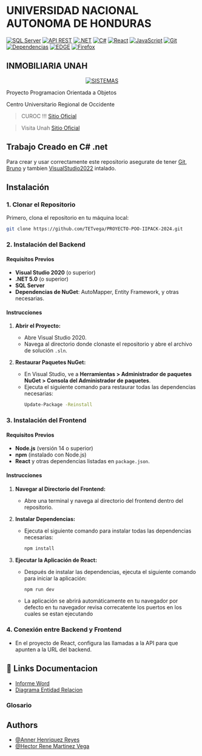 
# UNIVERSIDAD NACIONAL AUTONOMA DE HONDURAS 
[![SQL Server](https://img.shields.io/badge/%20SQL%20Server-Implemented-brightgreen)](https://www.microsoft.com/en-us/sql-server)
[![API REST](https://img.shields.io/badge/API%20REST-Implemented-orange)](https://restfulapi.net/)
[![.NET](https://img.shields.io/badge/.NET-Framework-blue)](https://dotnet.microsoft.com/)
[![C#](https://img.shields.io/badge/C%23-Language-blue)](https://learn.microsoft.com/en-us/dotnet/csharp/)
[![React](https://img.shields.io/badge/React-Framework-blue)](https://reactjs.org/)
[![JavaScript](https://img.shields.io/badge/JavaScript-Language-yellow)](https://developer.mozilla.org/en-US/docs/Web/JavaScript)
[![Git](https://img.shields.io/badge/Git-Version%20Control-red)](https://git-scm.com/)
[![Dependencias](https://img.shields.io/badge/Dependencias-USED-blueviolet)]()
[![EDGE](https://img.shields.io/badge/EDGE-Supported-blue)](https://www.microsoft.com/edge)
[![Firefox](https://img.shields.io/badge/Firefox-Supported-orange)](https://www.mozilla.org/firefox/)

## INMOBILIARIA UNAH 

<p align="center">
  <a href="https://curoc.unah.edu.hn/">
    <img src="https://is.unah.edu.hn/assets/Uploads/_resampled/CroppedFocusedImageWyIxMTAiLCIxMTAiLGZhbHNlLDBd/logo-carrera-ingenieria-en-sistemas.png" alt="SISTEMAS">
  </a>
</p>
Proyecto Programacion Orientada a Objetos 

Centro Universitario Regional de Occidente 

> CUROC !!! [Sitio Oficial](https://curoc.unah.edu.hn/)

> Visita Unah [Sitio Oficial](https://www.unah.edu.hn/) 

## Trabajo Creado en C# .net

Para crear y usar correctamente este repositorio asegurate de tener [Git](https://git-scm.com/downloads), [Bruno](https://www.usebruno.com/) y tambien [VisualStudio2022](https://visualstudio.microsoft.com/downloads/) intalado.

## Instalación

### 1. Clonar el Repositorio

Primero, clona el repositorio en tu máquina local:

```bash
git clone https://github.com/TETvega/PROYECTO-POO-IIPACK-2024.git
```
### 2. Instalación del Backend

#### Requisitos Previos

- **Visual Studio 2020** (o superior)
- **.NET 5.0** (o superior)
- **SQL Server** 
- **Dependencias de NuGet**: AutoMapper, Entity Framework, y otras necesarias.

#### Instrucciones

1. **Abrir el Proyecto:**

   - Abre Visual Studio 2020.
   - Navega al directorio donde clonaste el repositorio y abre el archivo de solución `.sln`.

2. **Restaurar Paquetes NuGet:**

   - En Visual Studio, ve a **Herramientas > Administrador de paquetes NuGet > Consola del Administrador de paquetes**.
   - Ejecuta el siguiente comando para restaurar todas las dependencias necesarias:
     ```bash
     Update-Package -Reinstall
     ```
### 3. Instalación del Frontend

#### Requisitos Previos

- **Node.js** (versión 14 o superior)
- **npm** (instalado con Node.js)
- **React** y otras dependencias listadas en `package.json`.

#### Instrucciones

1. **Navegar al Directorio del Frontend:**

   - Abre una terminal y navega al directorio del frontend dentro del repositorio.

2. **Instalar Dependencias:**

   - Ejecuta el siguiente comando para instalar todas las dependencias necesarias:
     ```bash
     npm install
     ```

3. **Ejecutar la Aplicación de React:**

   - Después de instalar las dependencias, ejecuta el siguiente comando para iniciar la aplicación:
     ```bash
     npm run dev
     ```
   - La aplicación se abrirá automáticamente en tu navegador por defecto en tu navegador revisa correcatente los puertos en los cuales se estan ejecutando

### 4. Conexión entre Backend y Frontend

- En el proyecto de React, configura las llamadas a la API para que apunten a la URL del backend.


## 🔗 Links Documentacion 
- [Informe Word]()
- [Diagrama Entidad Relacion]()

### Glosario


## Authors
- [@Anner Henriquez Reyes](https://github.com/annerh3)
- [@Hector Rene Martinez Vega](https://github.com/TETvega)